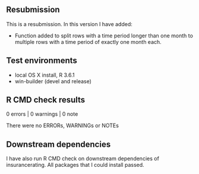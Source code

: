 ## Resubmission
This is a resubmission. In this version I have added:

* Function added to split rows with a time period longer than one month to multiple rows with a time period of exactly one month each.

## Test environments
* local OS X install, R 3.6.1
* win-builder (devel and release)

## R CMD check results

0 errors | 0 warnings | 0 note

There were no ERRORs, WARNINGs or NOTEs

## Downstream dependencies
I have also run R CMD check on downstream dependencies of insurancerating.
All packages that I could install passed.


